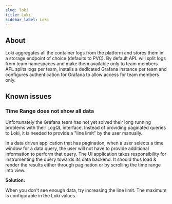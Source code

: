 ```yaml
---
slug: loki
title: Loki
sidebar_label: Loki
---
```


## About

Loki aggregates all the container logs from the platform and stores them in a storage endpoint of choice (defaults to PVC). By default APL will split logs from team namespaces and make them available only to team members. APL splits logs per team, installs a dedicated Grafana instance per team and configures authentication for Grafana to allow access for team members only.

## Known issues

### Time Range does not show all data

Unfortunately the Grafana team has not yet solved their long running problems with their LogQL interface. Instead of providing paginated queries to Loki, it is needed to provide a "line limit" by the user manually.

In a data driven application that has pagination, when a user selects a time window for a data query, the user will not have to provide additional information to perform that query. The UI application takes responsibility for instrumenting the query towards its data backend. It should thus load & render the results either through pagination or by scrolling the time range into view.

**Solution:**

When you don't see enough data, try increasing the line limit. The maximum is configurable in the Loki values.
